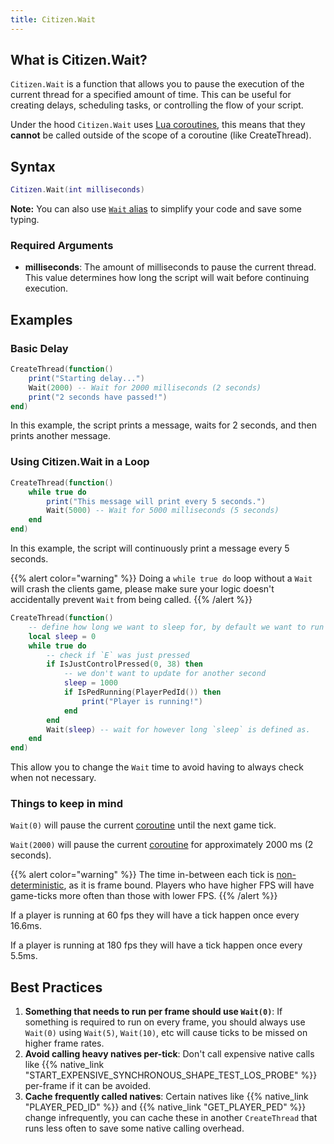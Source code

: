 ```yaml
---
title: Citizen.Wait
---
```


## What is Citizen.Wait?

`Citizen.Wait` is a function that allows you to pause the execution of the current thread for a specified amount of time. This can be useful for creating delays, scheduling tasks, or controlling the flow of your script.

Under the hood `Citizen.Wait` uses [Lua coroutines](https://www.lua.org/pil/9.html), this means that they **cannot** be called outside of the scope of a coroutine (like CreateThread).

## Syntax

```lua
Citizen.Wait(int milliseconds)
```

**Note:** You can also use [`Wait` alias](https://github.com/citizenfx/fivem/blob/b998343017fc89c6b27b7011ec5be789560c7313/data/shared/citizen/scripting/lua/scheduler.lua#L135) to simplify your code and save some typing.

### Required Arguments
- **milliseconds**: The amount of milliseconds to pause the current thread. This value determines how long the script will wait before continuing execution.

## Examples

### Basic Delay

```lua
CreateThread(function()
    print("Starting delay...")
    Wait(2000) -- Wait for 2000 milliseconds (2 seconds)
    print("2 seconds have passed!")
end)
```

In this example, the script prints a message, waits for 2 seconds, and then prints another message.

### Using Citizen.Wait in a Loop

```lua
CreateThread(function()
    while true do
        print("This message will print every 5 seconds.")
        Wait(5000) -- Wait for 5000 milliseconds (5 seconds)
    end
end)
```

In this example, the script will continuously print a message every 5 seconds.

{{% alert color="warning" %}}
Doing a `while true do` loop without a `Wait` will crash the clients game, please make sure your logic doesn't accidentally prevent `Wait` from being called.
{{% /alert %}}

```lua
CreateThread(function()
    -- define how long we want to sleep for, by default we want to run per-frame
    local sleep = 0
    while true do
		-- check if `E` was just pressed
        if IsJustControlPressed(0, 38) then
			-- we don't want to update for another second
            sleep = 1000
            if IsPedRunning(PlayerPedId()) then
                print("Player is running!")
            end
        end
        Wait(sleep) -- wait for however long `sleep` is defined as.
    end
end)
```

This allow you to change the `Wait` time to avoid having to always check when not necessary.

### Things to keep in mind

`Wait(0)` will pause the current [coroutine](https://en.wikipedia.org/wiki/Coroutine) until the next game tick.

`Wait(2000)` will pause the current [coroutine](https://en.wikipedia.org/wiki/Coroutine) for approximately 2000 ms (2 seconds).

{{% alert color="warning" %}}
The time in-between each tick is [non-deterministic](https://en.wikipedia.org/wiki/Deterministic_system), as it is frame bound. Players who have higher FPS will have game-ticks more often than those with lower FPS.
{{% /alert %}}

If a player is running at 60 fps they will have a tick happen once every 16.6ms.

If a player is running at 180 fps they will have a tick happen once every 5.5ms.


## Best Practices
1. **Something that needs to run per frame should use `Wait(0)`**: If something is required to run on every frame, you should always use `Wait(0)` using `Wait(5)`, `Wait(10)`, etc will cause ticks to be missed on higher frame rates.
2. **Avoid calling heavy natives per-tick**: Don't call expensive native calls like {{% native_link "START_EXPENSIVE_SYNCHRONOUS_SHAPE_TEST_LOS_PROBE" %}} per-frame if it can be avoided.
3. **Cache frequently called natives**: Certain natives like {{% native_link "PLAYER_PED_ID" %}} and {{% native_link "GET_PLAYER_PED" %}} change infrequently, you can cache these in another `CreateThread` that runs less often to save some native calling overhead.
